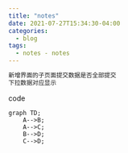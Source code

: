 ```yaml
---
title: "notes"
date: 2021-07-27T15:34:30-04:00
categories:
  - blog
tags:
  - notes - notes
---
```

<script src="/assets/js/mermaid.min.js"></script>
```txt
新增界面的子页面提交数据是否全部提交
下拉数据对应显示

```
code

<script src="/assets/js/mermaid.min.js"></script>
```mermaid
graph TD;
    A-->B;
    A-->C;
    B-->D;
    C-->D;
```

<script>
